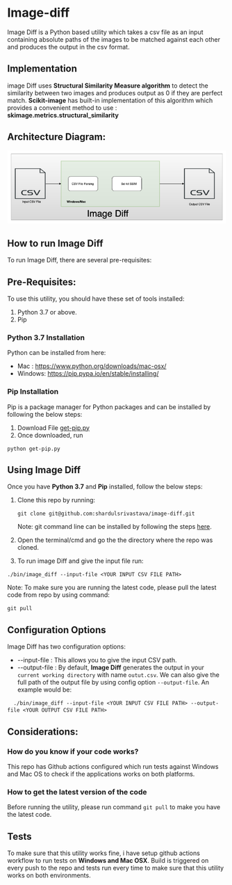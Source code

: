 # Image-diff

Image Diff is a Python based utility which takes a csv file as an input containing absolute paths of the images to be matched against each other and produces the output in the csv format.

## Implementation
 image Diff uses **Structural Similarity Measure algorithm** to detect the similarity between two images and produces output as 0 if they are perfect match. **Scikit-image** has built-in implementation of this algorithm which provides a convenient method to use :  **skimage.metrics.structural_similarity** 

## Architecture Diagram:

![architecture Diagram](docs/architecture.png)

## How to run Image Diff

To run Image Diff, there are several pre-requisites:

## Pre-Requisites:
To use this utility, you should have these set of tools installed:

1. Python 3.7 or above.
2. Pip

### Python 3.7 Installation
Python can be installed from here:
* Mac : https://www.python.org/downloads/mac-osx/
* Windows: https://pip.pypa.io/en/stable/installing/

### Pip Installation 
Pip is a package manager for Python packages and can be installed by following the below steps:
1. Download File [get-pip.py](https://bootstrap.pypa.io/get-pip.py)
2. Once downloaded, run 
  ```
  python get-pip.py
  ```
 
## Using Image Diff

Once you have **Python 3.7** and **Pip** installed, follow the below steps:

1. Clone this repo by running:
   ```
   git clone git@github.com:shardulsrivastava/image-diff.git
   ```
   Note: git command line can be installed by following the steps [here](https://git-scm.com/book/en/v2/Getting-Started-Installing-Git).
 
2. Open the terminal/cmd and go the the directory where the repo was cloned.
3. To run image Diff and give the input file run:
  ```
  ./bin/image_diff --input-file <YOUR INPUT CSV FILE PATH>
  ```
 
Note: To make sure you are running the latest code, please pull the latest code from repo by using command:
```
git pull
```
 
 
 ## Configuration Options
 
 Image Diff has two configuration options:
 * --input-file :  This allows you to give the input CSV path.
 * --output-file : By default, **Image Diff** generates the output in your `current working directory` with name `outut.csv`. We can also give the full path of the output file by using config option `--output-file`. An example would be:
```
  ./bin/image_diff --input-file <YOUR INPUT CSV FILE PATH> --output-file <YOUR OUTPUT CSV FILE PATH>
```

## Considerations:

### How do you know if your code works?
This repo has Github actions configured which run tests against Windows and Mac OS to check if the applications works on both platforms.

### How to get the latest version of the code
Before running the utility, please run command `git pull` to make you have the latest code.
  
 ## Tests
  
To make sure that this utility works fine, i have setup github actions workflow to run tests on **Windows and Mac OSX**.
Build is triggered on every push to the repo and tests run every time to make sure that this utility works on both       environments.
  
  
